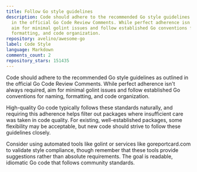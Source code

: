 ```yaml
---
title: Follow Go style guidelines
description: Code should adhere to the recommended Go style guidelines as outlined
  in the official Go Code Review Comments. While perfect adherence isn't always required,
  aim for minimal golint issues and follow established Go conventions for naming,
  formatting, and code organization.
repository: avelino/awesome-go
label: Code Style
language: Markdown
comments_count: 2
repository_stars: 151435
---
```


Code should adhere to the recommended Go style guidelines as outlined in the official Go Code Review Comments. While perfect adherence isn't always required, aim for minimal golint issues and follow established Go conventions for naming, formatting, and code organization.

High-quality Go code typically follows these standards naturally, and requiring this adherence helps filter out packages where insufficient care was taken in code quality. For existing, well-established packages, some flexibility may be acceptable, but new code should strive to follow these guidelines closely.

Consider using automated tools like golint or services like goreportcard.com to validate style compliance, though remember that these tools provide suggestions rather than absolute requirements. The goal is readable, idiomatic Go code that follows community standards.
